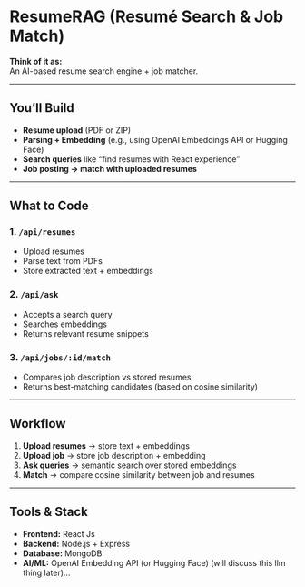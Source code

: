 # ResumeRAG (Resumé Search & Job Match)

**Think of it as:**  
An AI-based resume search engine + job matcher.

---

## You’ll Build

- **Resume upload** (PDF or ZIP)  
- **Parsing + Embedding** (e.g., using OpenAI Embeddings API or Hugging Face)  
- **Search queries** like “find resumes with React experience”  
- **Job posting → match with uploaded resumes**

---

## What to Code

### 1. `/api/resumes`
- Upload resumes  
- Parse text from PDFs  
- Store extracted text + embeddings  

### 2. `/api/ask`
- Accepts a search query  
- Searches embeddings  
- Returns relevant resume snippets  

### 3. `/api/jobs/:id/match`
- Compares job description vs stored resumes  
- Returns best-matching candidates (based on cosine similarity)

---

## Workflow

1. **Upload resumes** → store text + embeddings  
2. **Upload job** → store job description + embedding  
3. **Ask queries** → semantic search over stored embeddings  
4. **Match** → compare cosine similarity between job and resumes  

---

## Tools & Stack

- **Frontend:** React Js
- **Backend:** Node.js + Express  
- **Database:** MongoDB  
- **AI/ML:** OpenAI Embedding API (or Hugging Face) (will discuss this llm thing later)... 


  